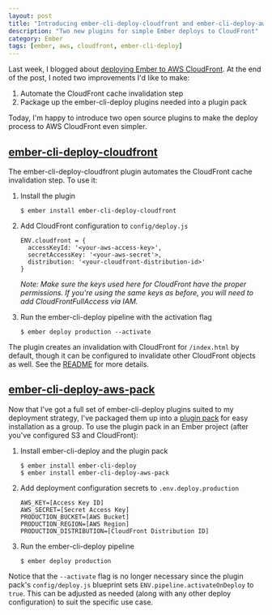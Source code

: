 ```yaml
---
layout: post
title: "Introducing ember-cli-deploy-cloudfront and ember-cli-deploy-aws-pack"
description: "Two new plugins for simple Ember deploys to CloudFront"
category: Ember
tags: [ember, aws, cloudfront, ember-cli-deploy]
---
```


Last week, I blogged about [deploying Ember to AWS CloudFront](/2015/11/01/deploying-ember-to-aws-cloudfront-using-ember-cli-deploy/). At the end of the post, I noted two improvements I'd like to make:

1. Automate the CloudFront cache invalidation step
2. Package up the ember-cli-deploy plugins needed into a plugin pack

Today, I'm happy to introduce two open source plugins to make the deploy process to AWS CloudFront even simpler.

## [ember-cli-deploy-cloudfront](https://github.com/kpfefferle/ember-cli-deploy-cloudfront)

The ember-cli-deploy-cloudfront plugin automates the CloudFront cache invalidation step. To use it:

1. Install the plugin

    <pre><code>$ ember install ember-cli-deploy-cloudfront</code></pre>

1. Add CloudFront configuration to `config/deploy.js`

    <pre><code>ENV.cloudfront = {
     accessKeyId: '&lt;your-aws-access-key&gt;',
     secretAccessKey: '&lt;your-aws-secret'&gt;,
     distribution: '&lt;your-cloudfront-distribution-id&gt;'
   }</code></pre>

    *Note: Make sure the keys used here for CloudFront have the proper permissions.
    If you're using the same keys as before, you will need to add CloudFrontFullAccess via IAM.*

1. Run the ember-cli-deploy pipeline with the activation flag

    <pre><code>$ ember deploy production --activate</code></pre>

The plugin creates an invalidation with CloudFront for `/index.html` by default, though it can be configured to invalidate other CloudFront objects as well. See the [README](https://github.com/kpfefferle/ember-cli-deploy-cloudfront/blob/master/README.md) for more details.

## [ember-cli-deploy-aws-pack](https://github.com/kpfefferle/ember-cli-deploy-aws-pack)

Now that I've got a full set of ember-cli-deploy plugins suited to my deployment strategy, I've packaged them up into a [plugin pack](http://ember-cli.github.io/ember-cli-deploy/docs/v0.5.x/plugin-packs/) for easy installation as a group. To use the plugin pack in an Ember project (after you've configured S3 and CloudFront):

1. Install ember-cli-deploy and the plugin pack

    <pre><code>$ ember install ember-cli-deploy
   $ ember install ember-cli-deploy-aws-pack</code></pre>

1. Add deployment configuration secrets to `.env.deploy.production`

    <pre><code>AWS_KEY=[Access Key ID]
   AWS_SECRET=[Secret Access Key]
   PRODUCTION_BUCKET=[AWS Bucket]
   PRODUCTION_REGION=[AWS Region]
   PRODUCTION_DISTRIBUTION=[CloudFront Distribution ID]</code></pre>

1. Run the ember-cli-deploy pipeline

    <pre><code>$ ember deploy production</code></pre>

Notice that the `--activate` flag is no longer necessary since the plugin pack's `config/deploy.js` blueprint sets `ENV.pipeline.activateOnDeploy` to `true`. This can be adjusted as needed (along with any other deploy configuration) to suit the specific use case.
